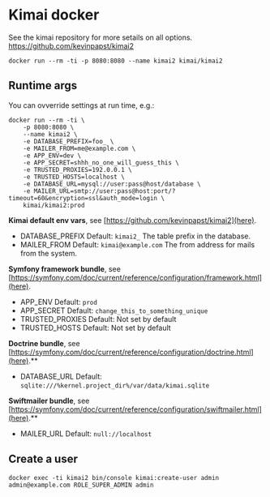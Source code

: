 # Kimai docker

See the kimai repository for more setails on all options. https://github.com/kevinpapst/kimai2

    docker run --rm -ti -p 8080:8080 --name kimai2 kimai/kimai2

## Runtime args

You can ovverride settings at run time, e.g.:

    docker run --rm -ti \
        -p 8080:8080 \
        --name kimai2 \
        -e DATABASE_PREFIX=foo_ \
        -e MAILER_FROM=me@example.com \
        -e APP_ENV=dev \
        -e APP_SECRET=shhh_no_one_will_guess_this \
        -e TRUSTED_PROXIES=192.0.0.1 \
        -e TRUSTED_HOSTS=localhost \
        -e DATABASE_URL=mysql://user:pass@host/database \
        -e MAILER_URL=smtp://user:pass@host:port/?timeout=60&encryption=ssl&auth_mode=login \
        kimai/kimai2:prod

**Kimai default env vars**, see [https://github.com/kevinpapst/kimai2](here).
 * DATABASE_PREFIX
   Default: ```kimai2_```
   The table prefix in the database.
 * MAILER_FROM
   Default: ```kimai@example.com```
   The from address for mails from the system.

**Symfony framework bundle**, see [https://symfony.com/doc/current/reference/configuration/framework.html](here).
 * APP_ENV
   Default: ```prod```
 * APP_SECRET
   Default: ```change_this_to_something_unique```
 * TRUSTED_PROXIES
   Default: Not set by default
 * TRUSTED_HOSTS
   Default: Not set by default

**Doctrine bundle**, see [https://symfony.com/doc/current/reference/configuration/doctrine.html](here).**
 * DATABASE_URL
   Default: ```sqlite:///%kernel.project_dir%/var/data/kimai.sqlite```

**Swiftmailer bundle**, see [https://symfony.com/doc/current/reference/configuration/swiftmailer.html](here).**
 * MAILER_URL
   Default: ```null://localhost```

## Create a user

    docker exec -ti kimai2 bin/console kimai:create-user admin admin@example.com ROLE_SUPER_ADMIN admin
